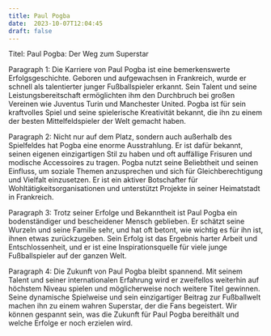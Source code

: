 ```yaml
---
title: Paul Pogba
date:  2023-10-07T12:04:45
draft: false
---
```


Titel: Paul Pogba: Der Weg zum Superstar

Paragraph 1: Die Karriere von Paul Pogba ist eine bemerkenswerte Erfolgsgeschichte. Geboren und aufgewachsen in Frankreich, wurde er schnell als talentierter junger Fußballspieler erkannt. Sein Talent und seine Leistungsbereitschaft ermöglichten ihm den Durchbruch bei großen Vereinen wie Juventus Turin und Manchester United. Pogba ist für sein kraftvolles Spiel und seine spielerische Kreativität bekannt, die ihn zu einem der besten Mittelfeldspieler der Welt gemacht haben.

Paragraph 2: Nicht nur auf dem Platz, sondern auch außerhalb des Spielfeldes hat Pogba eine enorme Ausstrahlung. Er ist dafür bekannt, seinen eigenen einzigartigen Stil zu haben und oft auffällige Frisuren und modische Accessoires zu tragen. Pogba nutzt seine Beliebtheit und seinen Einfluss, um soziale Themen anzusprechen und sich für Gleichberechtigung und Vielfalt einzusetzen. Er ist ein aktiver Botschafter für Wohltätigkeitsorganisationen und unterstützt Projekte in seiner Heimatstadt in Frankreich.

Paragraph 3: Trotz seiner Erfolge und Bekanntheit ist Paul Pogba ein bodenständiger und bescheidener Mensch geblieben. Er schätzt seine Wurzeln und seine Familie sehr, und hat oft betont, wie wichtig es für ihn ist, ihnen etwas zurückzugeben. Sein Erfolg ist das Ergebnis harter Arbeit und Entschlossenheit, und er ist eine Inspirationsquelle für viele junge Fußballspieler auf der ganzen Welt.

Paragraph 4: Die Zukunft von Paul Pogba bleibt spannend. Mit seinem Talent und seiner internationalen Erfahrung wird er zweifellos weiterhin auf höchstem Niveau spielen und möglicherweise noch weitere Titel gewinnen. Seine dynamische Spielweise und sein einzigartiger Beitrag zur Fußballwelt machen ihn zu einem wahren Superstar, der die Fans begeistert. Wir können gespannt sein, was die Zukunft für Paul Pogba bereithält und welche Erfolge er noch erzielen wird.